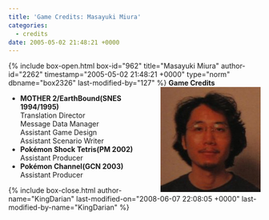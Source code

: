```yaml
---
title: 'Game Credits: Masayuki Miura'
categories:
  - credits
date: 2005-05-02 21:48:21 +0000
---
```

{% include box-open.html box-id="962" title="Masayuki Miura" author-id="2262" timestamp="2005-05-02 21:48:21 +0000" type="norm" dbname="box2326" last-modified-by="127" %}
<img src="masayukimiura.JPG" align="right" />
<b>Game Credits</b>
<UL>
<LI><b>MOTHER 2/EarthBound(SNES 1994/1995)</b><BR />
Translation Director<BR />
Message Data Manager<BR />
Assistant Game Design<BR />
Assistant Scenario Writer</LI>
<LI><b>Pokémon Shock Tetris(PM 2002)</b><BR />
Assistant Producer</LI>
<LI><b>Pokémon Channel(GCN 2003)</b><BR />
Assistant Producer</LI>
</UL>
{% include box-close.html author-name="KingDarian" last-modified-on="2008-06-07 22:08:05 +0000" last-modified-by-name="KingDarian" %}
